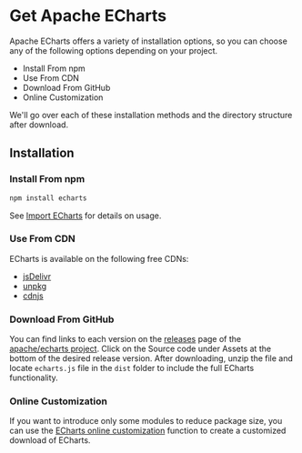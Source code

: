 # Get Apache ECharts

Apache ECharts offers a variety of installation options, so you can choose any of the following options depending on your project.

- Install From npm
- Use From CDN
- Download From GitHub
- Online Customization

We'll go over each of these installation methods and the directory structure after download.

## Installation

### Install From npm

```sh
npm install echarts
```

See [Import ECharts](${lang}/basics/import) for details on usage.

### Use From CDN

ECharts is available on the following free CDNs:

- [jsDelivr](https://www.jsdelivr.com/package/npm/echarts)
- [unpkg](https://unpkg.com/browse/echarts/)
- [cdnjs](https://cdnjs.com/libraries/echarts)

### Download From GitHub

You can find links to each version on the [releases](https://github.com/apache/echarts/releases) page of the [apache/echarts project](https://github.com/apache/echarts). Click on the Source code under Assets at the bottom of the desired release version. After downloading, unzip the file and locate `echarts.js` file in the `dist` folder to include the full ECharts functionality.

### Online Customization

If you want to introduce only some modules to reduce package size, you can use the [ECharts online customization](${mainSitePath}/builder.html) function to create a customized download of ECharts.
